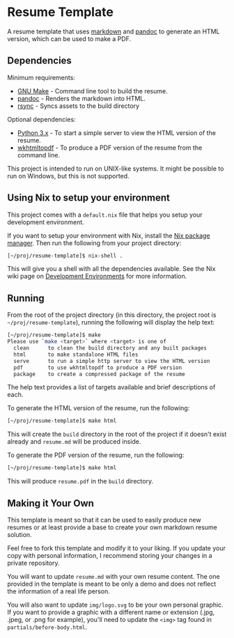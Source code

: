 Resume Template
===============

A resume template that uses [markdown][markdown] and [pandoc][pandoc] to
generate an HTML version, which can be used to make a PDF.

[markdown]: https://en.wikipedia.org/wiki/Markdown
[pandoc]: http://pandoc.org/

Dependencies
------------

Minimum requirements:

  * [GNU Make][make] - Command line tool to build the resume.
  * [pandoc][pandoc] - Renders the markdown into HTML.
  * [rsync][rsync] - Syncs assets to the build directory

[make]: https://www.gnu.org/software/make/
[rsync]: https://wiki.archlinux.org/index.php/rsync

Optional dependencies:

  * [Python 3.x][python] - To start a simple server to view the HTML version of
      the resume.
  * [wkhtmltopdf][wkhtmltopdf] - To produce a PDF version of the resume from the
      command line.

[python]: https://www.python.org/
[wkhtmltopdf]: http://wkhtmltopdf.org/

This project is intended to run on UNIX-like systems.  It might be possible to
run on Windows, but this is not supported.

Using Nix to setup your environment
-----------------------------------

This project comes with a `default.nix` file that helps you setup your
development environment.

If you want to setup your environment with Nix, install the [Nix package
manager][nix].  Then run the following from your project directory:

```sh
[~/proj/resume-template]$ nix-shell .
```

This will give you a shell with all the dependencies available.  See the Nix
wiki page on [Development Environments][nix-dev-env] for more information.

[nix]: https://nixos.org/nix/
[nix-dev-env]: https://nixos.org/wiki/Development_Environments

Running
-------

From the root of the project directory (in this directory, the project root is
`~/proj/resume-template`), running the following will display the help text:

```sh
[~/proj/resume-template]$ make
Please use `make <target>` where <target> is one of
  clean      to clean the build directory and any built packages
  html       to make standalone HTML files
  serve      to run a simple http server to view the HTML version
  pdf        to use wkhtmltopdf to produce a PDF version
  package    to create a compressed package of the resume
```

The help text provides a list of targets available and brief descriptions of
each.

To generate the HTML version of the resume, run the following:

```sh
[~/proj/resume-template]$ make html
```

This will create the `build` directory in the root of the project if it doesn't
exist already and `resume.md` will be produced inside.

To generate the PDF version of the resume, run the following:

```sh
[~/proj/resume-template]$ make html
```

This will produce `resume.pdf` in the `build` directory.

Making it Your Own
------------------

This template is meant so that it can be used to easily produce new resumes or
at least provide a base to create your own markdown resume solution.

Feel free to fork this template and modify it to your liking.  If you update
your copy with personal information, I recommend storing your changes in a
private repository.

You will want to update `resume.md` with your own resume content.  The one
provided in the template is meant to be only a demo and does not reflect the
information of a real life person.

You will also want to update `img/logo.svg` to be your own personal graphic.
If you want to provide a graphic with a different name or extension (.jpg,
.jpeg, or .png for example), you'll need to update the `<img>` tag found in
`partials/before-body.html`.
